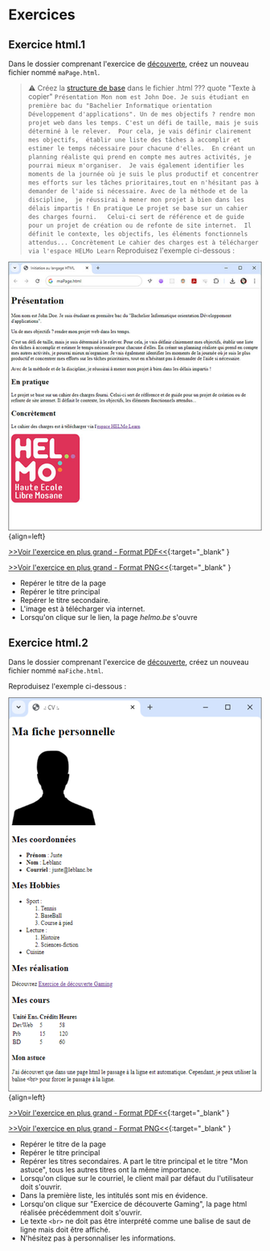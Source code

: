 # Exercices

## Exercice html.1
Dans le dossier comprenant l'exercice de [découverte](index.md), créez un nouveau fichier nommé `maPage.html`.
>:warning: Créez la  [structure de base](../02_htmlBase/structure.md#base) dans le fichier .html 
??? quote "Texte à copier"
    ```
    Présentation
    Mon nom est John Doe.
    Je suis étudiant en première bac du "Bachelier Informatique orientation Développement d'applications".
    Un de mes objectifs ? rendre mon projet web dans les temps.
    C'est un défi de taille, mais je suis déterminé à le relever. 
    Pour cela, je vais définir clairement mes objectifs,  établir une liste des tâches à accomplir et estimer le temps nécessaire pour chacune d'elles. 
    En créant un planning réaliste qui prend en compte mes autres activités, je pourrai mieux m'organiser. 
    Je vais également identifier les moments de la journée où je suis le plus productif et concentrer mes efforts sur les tâches prioritaires,tout en n'hésitant pas à demander de l'aide si nécessaire.
    Avec de la méthode et de la discipline,  je réussirai à mener mon projet à bien dans les délais impartis !
    En pratique
    Le projet se base sur un cahier des charges fourni.  
    Celui-ci sert de référence et de guide pour un projet de création ou de refonte de site internet. 
    Il définit le contexte, les objectifs, les éléments fonctionnels attendus...
    Concrètement
    Le cahier des charges est à télécharger via l'espace HELMo Learn
    ```
Reproduisez l'exemple  ci-dessous  :

![Exercice maFiche](docs/img/03_htmlBalise/maPage.jpg){align=left}

[>>Voir l'exercice en plus grand - Format PDF<<](../img/03_htmlBalise/maPage.pdf){:target="_blank" }

[>>Voir l'exercice en plus grand - Format PNG<<](../img/03_htmlBalise/maPage.png){:target="_blank" }

*   Repérer le titre de la page
*   Repérer le titre principal
*   Repérer le titre secondaire.
*   L'image est à télécharger via internet.
*   Lorsqu'on clique sur le lien, la page *helmo.be* s'ouvre

<div class="clearFloat"></div>



## Exercice html.2

Dans le dossier comprenant l'exercice de [découverte](index.md), créez un nouveau fichier nommé `maFiche.html`.

Reproduisez l'exemple  ci-dessous :

![Exercice maFiche](docs/img/03_htmlBalise/exeCv.png){align=left}

[>>Voir l'exercice en plus grand - Format PDF<<](../img/03_htmlBalise/exeCvExtraLarge.pdf){:target="_blank" }

[>>Voir l'exercice en plus grand - Format PNG<<](../img/03_htmlBalise/exeCvExtraLarge.png){:target="_blank" }

*   Repérer le titre de la page
*   Repérer le titre principal
*   Repérer les titres secondaires. A part le titre principal et le titre "Mon astuce", tous les autres titres ont la même importance.
*   Lorsqu'on clique sur le courriel, le client mail par défaut du l'utilisateur doit s'ouvrir.
*   Dans la première liste, les intitulés sont mis en évidence.
*   Lorsqu'on clique sur "Exercice de découverte Gaming", la page html réalisée précédemment doit s'ouvrir.
*   Le texte  `<br>`  ne doit pas être interprété comme une balise de saut de ligne mais doit être affiché.
*   N'hésitez pas à personnaliser les informations.






 